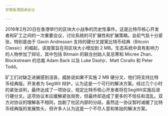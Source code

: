 ```yaml
---
学期香港圆桌会议

---
```

2016年2月20日在香港举行的区块大小战争的历史性事件。这是比特币核心开发者和矿工之间的一次重要会议，讨论系统的可扩展性和扩展策略。会前气氛十分紧张，特别是由于 Gavin Andressen 支持的硬分叉提案比特币经典（Bitcoin Classic）的崛起，该提案旨在将区块大小增加到 2 MB。生态系统中具有影响力的人物参加了辩论，其中包括 Bitmain 的联合创始人吴忌寒和 Micree Zhan、Blockstream 的总裁 Adam Back 以及 Luke Dashjr、Matt Corallo 和 Peter Todd。

矿工们对缺乏进展感到沮丧，威胁说如果不实施 2 MB 硬分叉，他们将支持比特币经典版。开发者为 SegWit 辩护，认为这是一个可行的解决方案。经过几个小时的紧张谈判，最终达成了一项协议，规定比特币核心开发者将在SegWit实施后进行硬分叉。这项协议本应缓解紧张局势，但最终却造成了更多的不信任和混乱。双方对协议的理解各不相同，加剧了社区内部的分歧。虽然这一协议暂时减缓了比特币经典版的发展势头，但许多人认为这是一个不尽人意和笨拙的解决方案。
